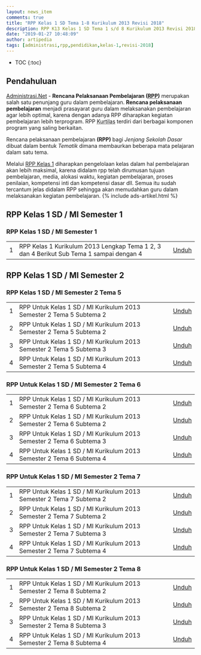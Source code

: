 ```yaml
---
layout: news_item
comments: true
title: "RPP Kelas 1 SD Tema 1-8 Kurikulum 2013 Revisi 2018"
description: RPP K13 Kelas 1 SD Tema 1 s/d 8 Kurikulum 2013 Revisi 2018, RPP Tematik Kelas 1 SD Kurikulum 2013 Revisi 2018 semester 1 dan semester pdf/doc.
date: "2019-01-27 10:48:09"
author: artipedia
tags: [administrasi,rpp,pendidikan,kelas-1,revisi-2018]
---
```

* TOC
{:toc}

## Pendahuluan
[Administrasi.Net](/ "Administrasi.Net") - <b>Rencana Pelaksanaan Pembelajaran (<acronym title="Rencana Pelaksanaan Pembelajaran">RPP</acronym>)</b> merupakan salah satu penunjang guru dalam pembelajaran. <b>Rencana pelaksanaan pembelajaran</b> menjadi prasayarat guru dalam melaksanakan pembelajaran agar lebih optimal, karena dengan adanya RPP diharapkan kegiatan pembelajaran lebih terprogram. RPP <acronym title="Kurikulum 2013">Kurtilas</acronym> terdiri dari berbagai komponen program yang saling berkaitan. 

Rencana pelaksanaan pembelajaran <b>(RPP)</b> bagi <i>Jenjang Sekolah Dasar</i> dibuat dalam bentuk <i>Tematik</i> dimana membaurkan beberapa mata pelajaran dalam satu tema.

Melalui [RPP Kelas 1](/administrasi/rpp-kelas-1-tema-1-8-kurikulum-2013-revisi-2018.html "RPP Kelas 1 SD") diharapkan pengelolaan kelas dalam hal pembelajaran akan lebih maksimal, karena didalam rpp telah dirumusan tujuan pembelajaran, media, alokasi waktu, kegiatan pembelajaran, proses penilaian, kompetensi inti dan kompetensi dasar dll. Semua itu sudah tercantum jelas didalam RPP sehingga akan memudahkan guru dalam melaksanakan kegiatan pembelajaran.
{% include ads-artikel.html %}

## RPP Kelas 1 SD / MI Semester 1
### RPP Kelas 1 SD / MI Semester 1
<table><tbody>
<tr><td>1</td><td>RPP Kelas 1 Kurikulum 2013 Lengkap Tema 1 2, 3 dan 4 Berikut Sub Tema 1 sampai dengan 4</td><td><a class="button download" href="https://drive.google.com/file/d/0B2Sxmqh2-CrsTnpIZkZPTWZaUkE/view" target="_blank">Unduh</a></td></tr>
</tbody></table>

## RPP Kelas 1 SD / MI Semester 2
### RPP Kelas 1 SD / MI Semester 2 Tema 5
<table><tbody>
<tr><td>1</td><td>RPP Untuk Kelas 1 SD / MI Kurikulum 2013 Semester 2 Tema 5 Subtema 2</td><td><a class="button download" href="https://docs.google.com/uc?export=download&amp;id=1WHPn5yKN3-o_MuUPIkrdq-nCWZ4tNjoy" target="_blank">Unduh</a></td></tr>
<tr><td>2</td><td>RPP Untuk Kelas 1 SD / MI Kurikulum 2013 Semester 2 Tema 5 Subtema 2</td><td ><a class="button download" href="https://docs.google.com/uc?export=download&amp;id=1ux4zoFXQ8-5lIOY4um-CtlGz4s5uti1c" target="_blank">Unduh</a></td></tr>
<tr><td>3</td><td>RPP Untuk Kelas 1 SD / MI Kurikulum 2013 Semester 2 Tema 5 Subtema 3</td><td ><a class="button download" href="https://docs.google.com/uc?export=download&amp;id=1HtOwqrGcLWvpEIAZ5A8KtSVM18zVKXq9" target="_blank">Unduh</a></td></tr>
<tr><td>4</td><td>RPP Untuk Kelas 1 SD / MI Kurikulum 2013 Semester 2 Tema 5 Subtema 4</td><td ><a class="button download" href="https://docs.google.com/uc?export=download&amp;id=1G_-h150Lslh6lCv5rJ5Rb21cEJYZzbS7" target="_blank">Unduh</a></td></tr>
</tbody></table>

### RPP Untuk Kelas 1 SD / MI Semester 2 Tema 6
<table><tbody>
<tr><td>1</td><td>RPP Untuk Kelas 1 SD / MI Kurikulum 2013 Semester 2 Tema 6 Subtema 2</td><td><a class="button download" href="https://docs.google.com/uc?export=download&amp;id=1pLTGtvA1dGJVM6yXm2nBb6ErxGcMnuV-" target="_blank">Unduh</a></td></tr>
<tr><td>2</td><td>RPP Untuk Kelas 1 SD / MI Kurikulum 2013 Semester 2 Tema 6 Subtema 2</td><td ><a class="button download" href="https://docs.google.com/uc?export=download&amp;id=15HCulJjZvCXmcZa-6gcSVKo-G8k4Q-SA" target="_blank">Unduh</a></td></tr>
<tr><td>3</td><td>RPP Untuk Kelas 1 SD / MI Kurikulum 2013 Semester 2 Tema 6 Subtema 3</td><td ><a class="button download" href="https://docs.google.com/uc?export=download&amp;id=1HnNiNOPSIYYP_R-O5P7MLvl0E-c9QV30" target="_blank">Unduh</a></td></tr>
<tr><td>4</td><td>RPP Untuk Kelas 1 SD / MI Kurikulum 2013 Semester 2 Tema 6 Subtema 4</td><td ><a class="button download" href="https://docs.google.com/uc?export=download&amp;id=1YVS3Tz33QyRejE1Menkvq5nI66iCMtC-" target="_blank">Unduh</a></td></tr>
</tbody></table>


### RPP Untuk Kelas 1 SD / MI Semester 2 Tema 7
<table><tbody>
<tr><td>1</td><td>RPP Untuk Kelas 1 SD / MI Kurikulum 2013 Semester 2 Tema 7 Subtema 2</td><td><a class="button download" href="https://docs.google.com/uc?export=download&amp;id=1wMdzPrjZKjv0e8pHLg0QG1WZFsHRoIID" target="_blank">Unduh</a></td></tr>
<tr><td>2</td><td>RPP Untuk Kelas 1 SD / MI Kurikulum 2013 Semester 2 Tema 7 Subtema 2</td><td><a class="button download" href="https://docs.google.com/uc?export=download&amp;id=1-r0P8rzRR5CfP3Sg4oWrP0Sgh75ED7hl" target="_blank">Unduh</a></td></tr>
<tr><td>3</td><td>RPP Untuk Kelas 1 SD / MI Kurikulum 2013 Semester 2 Tema 7 Subtema 3</td><td><a class="button download" href="https://docs.google.com/uc?export=download&amp;id=1aG4ZM5ONa7E6SHDg_pWQ1dltybh04D-9" target="_blank">Unduh</a></td></tr>
<tr><td>4</td><td>RPP Untuk Kelas 1 SD / MI Kurikulum 2013 Semester 2 Tema 7 Subtema 4</td><td><a class="button download" href="https://docs.google.com/uc?export=download&amp;id=14VSeW-6cQxdFAcETxT5fBdzKK23DKKdY" target="_blank">Unduh</a></td></tr>
</tbody></table>


### RPP Untuk Kelas 1 SD / MI Semester 2 Tema 8
<table><tbody>
<tr><td>1</td><td>RPP Untuk Kelas 1 SD / MI Kurikulum 2013 Semester 2 Tema 8 Subtema 2</td><td><a class="button download" href="https://docs.google.com/uc?export=download&amp;id=13FhBeT2Ehx-kOfONrER0TUM5GNUgaIkZ" target="_blank">Unduh</a></td></tr>
<tr><td>2</td><td>RPP Untuk Kelas 1 SD / MI Kurikulum 2013 Semester 2 Tema 8 Subtema 2</td><td><a class="button download" href="https://docs.google.com/uc?export=download&amp;id=1UOw7eJ84JY1bBQgqR1zK94-jZLGW-_HG" target="_blank">Unduh</a></td></tr>
<tr><td>3</td><td>RPP Untuk Kelas 1 SD / MI Kurikulum 2013 Semester 2 Tema 8 Subtema 3</td><td><a class="button download" href="https://docs.google.com/uc?export=download&amp;id=16RqdyaTDGdJYRUydGbkXzZYX3VpEeb0_" target="_blank">Unduh</a></td></tr>
<tr><td>4</td><td>RPP Untuk Kelas 1 SD / MI Kurikulum 2013 Semester 2 Tema 8 Subtema 4</td><td><a class="button download" href="https://docs.google.com/uc?export=download&amp;id=18--vWfaWw0OstAkaEPxpIa_mSkNs07lf" target="_blank">Unduh</a></td></tr>
</tbody></table>


